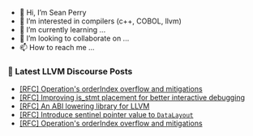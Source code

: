 - 👋 Hi, I’m Sean Perry
- 👀 I’m interested in compilers (c++, COBOL, llvm)
- 🌱 I’m currently learning ...
- 💞️ I’m looking to collaborate on ...
- 📫 How to reach me ...

<!---
s66perry/s66perry is a ✨ special ✨ repository because its `README.md` (this file) appears on your GitHub profile.
You can click the Preview link to take a look at your changes.
--->
### 📕 Latest LLVM Discourse Posts

<!-- DISCOURSE-LLVM:START -->
- [[RFC] Operation&#39;s orderIndex overflow and mitigations](https://discourse.llvm.org/t/rfc-operations-orderindex-overflow-and-mitigations/85541#post_4)
- [[RFC] Improving is_stmt placement for better interactive debugging](https://discourse.llvm.org/t/rfc-improving-is-stmt-placement-for-better-interactive-debugging/82668#post_16)
- [[RFC] An ABI lowering library for LLVM](https://discourse.llvm.org/t/rfc-an-abi-lowering-library-for-llvm/84495#post_20)
- [[RFC] Introduce sentinel pointer value to `DataLayout`](https://discourse.llvm.org/t/rfc-introduce-sentinel-pointer-value-to-datalayout/85265#post_16)
- [[RFC] Operation&#39;s orderIndex overflow and mitigations](https://discourse.llvm.org/t/rfc-operations-orderindex-overflow-and-mitigations/85541#post_3)
<!-- DISCOURSE-LLVM:END -->

